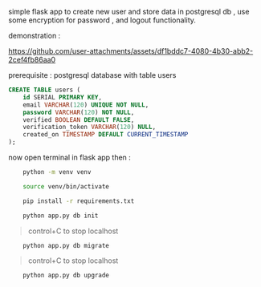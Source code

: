 simple flask app to create new user and store data in postgresql db , use some encryption for password , and logout functionality.

demonstration : 

https://github.com/user-attachments/assets/df1bddc7-4080-4b30-abb2-2cef4fb86aa0



prerequisite : postgresql database with table users

```sql
CREATE TABLE users (
    id SERIAL PRIMARY KEY,
    email VARCHAR(120) UNIQUE NOT NULL,
    password VARCHAR(120) NOT NULL,
    verified BOOLEAN DEFAULT FALSE,
    verification_token VARCHAR(120) NULL,
    created_on TIMESTAMP DEFAULT CURRENT_TIMESTAMP
);
```


now open terminal in flask app then : 

```bash
    python -m venv venv
```

```bash
    source venv/bin/activate
```

```bash
    pip install -r requirements.txt
```

```bash
    python app.py db init
```

> control+C to stop localhost

```bash
    python app.py db migrate
```

> control+C to stop localhost

```bash
    python app.py db upgrade
```

